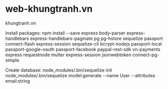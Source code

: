 # web-khungtranh.vn
khungtranh.vn

Install packages:
npm install --save express body-parser express-handlebars express-handlebars-paginate pg pg-hstore sequelize passport connect-flash express-session sequelize-cli bcrypt-nodejs passport-local passport-google-oauth passport-facebook paypal-rest-sdk vn-payments express requestnode multer express-session jsonwebtoken connect-pg-simple

Create database:
node_modules/.bin/sequelize init
node_modules/.bin/sequelize model:generate --name User --attributes email:string